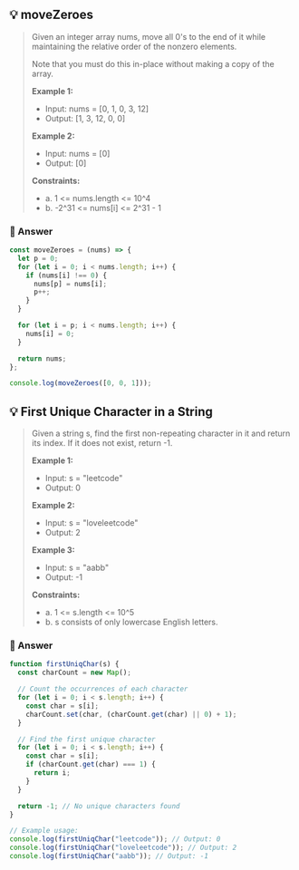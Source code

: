 ## 💡 moveZeroes

> Given an integer array nums, move all 0's to the end of it while maintaining the relative order of the nonzero elements.
>
> Note that you must do this in-place without making a copy of the array.
>
> **Example 1:**
>
> - Input: nums = [0, 1, 0, 3, 12]
> - Output: [1, 3, 12, 0, 0]
>
> **Example 2:**
>
> - Input: nums = [0]
> - Output: [0]
>
> **Constraints:**
>
> - a. 1 <= nums.length <= 10^4
> - b. -2^31 <= nums[i] <= 2^31 - 1

### 🚀 Answer

```javascript
const moveZeroes = (nums) => {
  let p = 0;
  for (let i = 0; i < nums.length; i++) {
    if (nums[i] !== 0) {
      nums[p] = nums[i];
      p++;
    }
  }

  for (let i = p; i < nums.length; i++) {
    nums[i] = 0;
  }

  return nums;
};

console.log(moveZeroes([0, 0, 1]));
```

## 💡 First Unique Character in a String

> Given a string s, find the first non-repeating character in it and return its index. If it does not exist, return -1.
>
> **Example 1:**
>
> - Input: s = "leetcode"
> - Output: 0
>
> **Example 2:**
>
> - Input: s = "loveleetcode"
> - Output: 2
>
> **Example 3:**
>
> - Input: s = "aabb"
> - Output: -1
>
> **Constraints:**
>
> - a. 1 <= s.length <= 10^5
> - b. s consists of only lowercase English letters.

### 🚀 Answer

```javascript
function firstUniqChar(s) {
  const charCount = new Map();

  // Count the occurrences of each character
  for (let i = 0; i < s.length; i++) {
    const char = s[i];
    charCount.set(char, (charCount.get(char) || 0) + 1);
  }

  // Find the first unique character
  for (let i = 0; i < s.length; i++) {
    const char = s[i];
    if (charCount.get(char) === 1) {
      return i;
    }
  }

  return -1; // No unique characters found
}

// Example usage:
console.log(firstUniqChar("leetcode")); // Output: 0
console.log(firstUniqChar("loveleetcode")); // Output: 2
console.log(firstUniqChar("aabb")); // Output: -1
```
